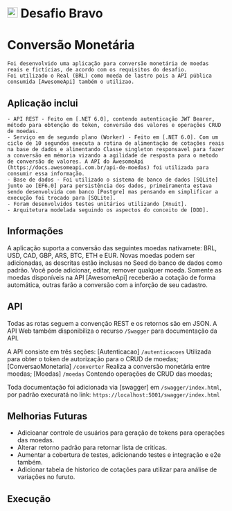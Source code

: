 # <img src="https://avatars1.githubusercontent.com/u/7063040?v=4&s=200.jpg" alt="Hurb" width="24" /> Desafio Bravo

# Conversão Monetária
    Foi desenvolvido uma aplicação para conversão monetária de moedas reais e fictícias, de acordo com os requisitos do desafio.
    Foi utilizado o Real (BRL) como moeda de lastro pois a API pública consumida [AwesomeApi] também o utilizao.

## Aplicação inclui
    - API REST - Feito em [.NET 6.0], contendo autenticação JWT Bearer, método para obtenção do token, conversão dos valores e operações CRUD de moedas.
    - Serviço em de segundo plano (Worker) - Feito em [.NET 6.0]. Com um ciclo de 10 segundos executa a rotina de alimentação de cotações reais na base de dados e alimentando Classe singleton responsavel para fazer a conversão em mémoria vizando a agilidade de resposta para o metodo de conversão de valores. A API do AwesomeApi (https://docs.awesomeapi.com.br/api-de-moedas) foi utilizada para consumir essa informação.
    - Base de dados - Foi utilizado o sistema de banco de dados [SQLite] junto ao [EF6.0] para persistência dos dados, primeiramenta estava sendo desenvolvida com banco [Postgre] mas pensando em simplificar a execução foi trocado para [SQLite].
    - Foram desenvolvidos testes unitários utilizando [Xnuit].
    - Arquitetura modelada seguindo os aspectos do conceito de [DDD].

## Informações
A aplicação suporta a conversão das seguintes moedas nativamete: BRL, USD, CAD, GBP, ARS, BTC, ETH e EUR. 
Novas moedas podem ser adicionadas, as descritas estão inclusas no Seed do banco de dados como padrão. 
Você pode adicionar, editar, remover qualquer moeda.
Somente as moedas disponíveis na API [AwesomeApi] receberão a cotação de forma automática, outras farão a conversão com a inforção de seu cadastro.

## API
Todas as rotas seguem a convenção REST e os retornos são em JSON. 
A API Web também disponibiliza o recurso `/Swagger` para documentação da API.

A API consiste em três seções: 
[Autenticacao] `/autenticacoes` Utilizada para obter o token de autorização para o CRUD de moedas;
[ConversaoMonetaria] `/converter` Realiza a conversão monetária entre moedas;
[Moedas] `/moedas` Contendo operações de CRUD das moedas;

Toda documentação foi adicionada via [swagger] em `/swagger/index.html`,
por padrão execuratá no link: `https://localhost:5001/swagger/index.html`

## Melhorias Futuras
- Adicioanar controle de usuários para geração de tokens para operações das moedas.
- Alterar retorno padrão para retornar lista de criticas.
- Aumentar a cobertura de testes, adicionando testes e integração e e2e também.
- Adicionar tabela de historico de cotações para utilizar para análise de variações no furuto.

## Execução